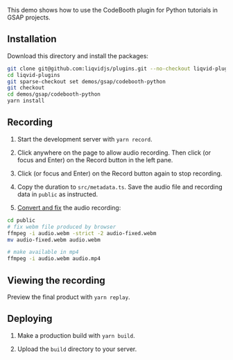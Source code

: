 This demo shows how to use the CodeBooth plugin for Python tutorials in GSAP projects.

## Installation

Download this directory and install the packages:

```bash
git clone git@github.com:liqvidjs/plugins.git --no-checkout liqvid-plugins
cd liqvid-plugins
git sparse-checkout set demos/gsap/codebooth-python
git checkout
cd demos/gsap/codebooth-python
yarn install
```

## Recording
1. Start the development server with `yarn record`.

2. Click anywhere on the page to allow audio recording. Then click (or focus and Enter) on the Record button in the left pane.

3. Click (or focus and Enter) on the Record button again to stop recording.

4. Copy the duration to `src/metadata.ts`. Save the audio file and recording data in `public` as instructed.

5. [Convert and fix](https://liqvidjs.org/docs/cli/audio#convert) the audio recording:  
```bash
cd public
# fix webm file produced by browser
ffmpeg -i audio.webm -strict -2 audio-fixed.webm
mv audio-fixed.webm audio.webm

# make available in mp4
ffmpeg -i audio.webm audio.mp4
```

## Viewing the recording

Preview the final product with `yarn replay`.

## Deploying

1. Make a production build with `yarn build`.

2. Upload the `build` directory to your server.

